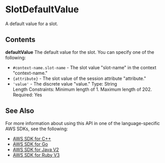 # SlotDefaultValue<a name="API_SlotDefaultValue"></a>

A default value for a slot\.

## Contents<a name="API_SlotDefaultValue_Contents"></a>

 **defaultValue**   <a name="lex-Type-SlotDefaultValue-defaultValue"></a>
The default value for the slot\. You can specify one of the following:  
+  `#context-name.slot-name` \- The slot value "slot\-name" in the context "context\-name\."
+  `{attribute}` \- The slot value of the session attribute "attribute\."
+  `'value'` \- The discrete value "value\."
Type: String  
Length Constraints: Minimum length of 1\. Maximum length of 202\.  
Required: Yes

## See Also<a name="API_SlotDefaultValue_SeeAlso"></a>

For more information about using this API in one of the language\-specific AWS SDKs, see the following:
+  [ AWS SDK for C\+\+](https://docs.aws.amazon.com/goto/SdkForCpp/lex-models-2017-04-19/SlotDefaultValue) 
+  [ AWS SDK for Go](https://docs.aws.amazon.com/goto/SdkForGoV1/lex-models-2017-04-19/SlotDefaultValue) 
+  [ AWS SDK for Java V2](https://docs.aws.amazon.com/goto/SdkForJavaV2/lex-models-2017-04-19/SlotDefaultValue) 
+  [ AWS SDK for Ruby V3](https://docs.aws.amazon.com/goto/SdkForRubyV3/lex-models-2017-04-19/SlotDefaultValue) 